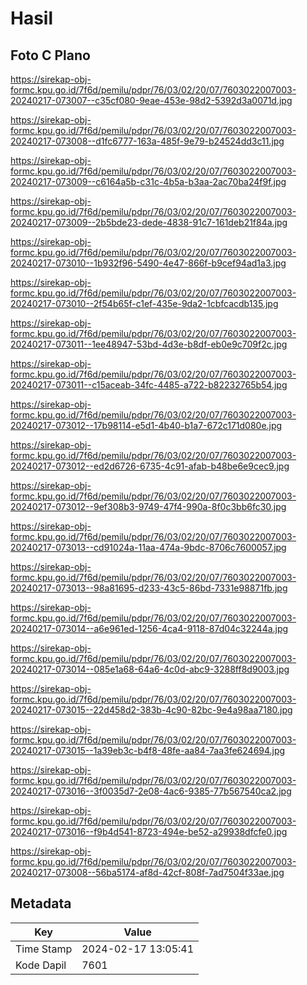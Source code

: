 # Hasil

## Foto C Plano

https://sirekap-obj-formc.kpu.go.id/7f6d/pemilu/pdpr/76/03/02/20/07/7603022007003-20240217-073007--c35cf080-9eae-453e-98d2-5392d3a0071d.jpg

https://sirekap-obj-formc.kpu.go.id/7f6d/pemilu/pdpr/76/03/02/20/07/7603022007003-20240217-073008--d1fc6777-163a-485f-9e79-b24524dd3c11.jpg

https://sirekap-obj-formc.kpu.go.id/7f6d/pemilu/pdpr/76/03/02/20/07/7603022007003-20240217-073009--c6164a5b-c31c-4b5a-b3aa-2ac70ba24f9f.jpg

https://sirekap-obj-formc.kpu.go.id/7f6d/pemilu/pdpr/76/03/02/20/07/7603022007003-20240217-073009--2b5bde23-dede-4838-91c7-161deb21f84a.jpg

https://sirekap-obj-formc.kpu.go.id/7f6d/pemilu/pdpr/76/03/02/20/07/7603022007003-20240217-073010--1b932f96-5490-4e47-866f-b9cef94ad1a3.jpg

https://sirekap-obj-formc.kpu.go.id/7f6d/pemilu/pdpr/76/03/02/20/07/7603022007003-20240217-073010--2f54b65f-c1ef-435e-9da2-1cbfcacdb135.jpg

https://sirekap-obj-formc.kpu.go.id/7f6d/pemilu/pdpr/76/03/02/20/07/7603022007003-20240217-073011--1ee48947-53bd-4d3e-b8df-eb0e9c709f2c.jpg

https://sirekap-obj-formc.kpu.go.id/7f6d/pemilu/pdpr/76/03/02/20/07/7603022007003-20240217-073011--c15aceab-34fc-4485-a722-b82232765b54.jpg

https://sirekap-obj-formc.kpu.go.id/7f6d/pemilu/pdpr/76/03/02/20/07/7603022007003-20240217-073012--17b98114-e5d1-4b40-b1a7-672c171d080e.jpg

https://sirekap-obj-formc.kpu.go.id/7f6d/pemilu/pdpr/76/03/02/20/07/7603022007003-20240217-073012--ed2d6726-6735-4c91-afab-b48be6e9cec9.jpg

https://sirekap-obj-formc.kpu.go.id/7f6d/pemilu/pdpr/76/03/02/20/07/7603022007003-20240217-073012--9ef308b3-9749-47f4-990a-8f0c3bb6fc30.jpg

https://sirekap-obj-formc.kpu.go.id/7f6d/pemilu/pdpr/76/03/02/20/07/7603022007003-20240217-073013--cd91024a-11aa-474a-9bdc-8706c7600057.jpg

https://sirekap-obj-formc.kpu.go.id/7f6d/pemilu/pdpr/76/03/02/20/07/7603022007003-20240217-073013--98a81695-d233-43c5-86bd-7331e98871fb.jpg

https://sirekap-obj-formc.kpu.go.id/7f6d/pemilu/pdpr/76/03/02/20/07/7603022007003-20240217-073014--a6e961ed-1256-4ca4-9118-87d04c32244a.jpg

https://sirekap-obj-formc.kpu.go.id/7f6d/pemilu/pdpr/76/03/02/20/07/7603022007003-20240217-073014--085e1a68-64a6-4c0d-abc9-3288ff8d9003.jpg

https://sirekap-obj-formc.kpu.go.id/7f6d/pemilu/pdpr/76/03/02/20/07/7603022007003-20240217-073015--22d458d2-383b-4c90-82bc-9e4a98aa7180.jpg

https://sirekap-obj-formc.kpu.go.id/7f6d/pemilu/pdpr/76/03/02/20/07/7603022007003-20240217-073015--1a39eb3c-b4f8-48fe-aa84-7aa3fe624694.jpg

https://sirekap-obj-formc.kpu.go.id/7f6d/pemilu/pdpr/76/03/02/20/07/7603022007003-20240217-073016--3f0035d7-2e08-4ac6-9385-77b567540ca2.jpg

https://sirekap-obj-formc.kpu.go.id/7f6d/pemilu/pdpr/76/03/02/20/07/7603022007003-20240217-073016--f9b4d541-8723-494e-be52-a29938dfcfe0.jpg

https://sirekap-obj-formc.kpu.go.id/7f6d/pemilu/pdpr/76/03/02/20/07/7603022007003-20240217-073008--56ba5174-af8d-42cf-808f-7ad7504f33ae.jpg


## Metadata

| Key        | Value               |
| ---------- | ------------------- |
| Time Stamp | 2024-02-17 13:05:41 |
| Kode Dapil | 7601                |



